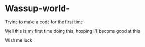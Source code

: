 # Wassup-world-
Trying to make a code for the first time 

Well this is my first time doing this, hopping I'll become good at this 

Wish me luck 
